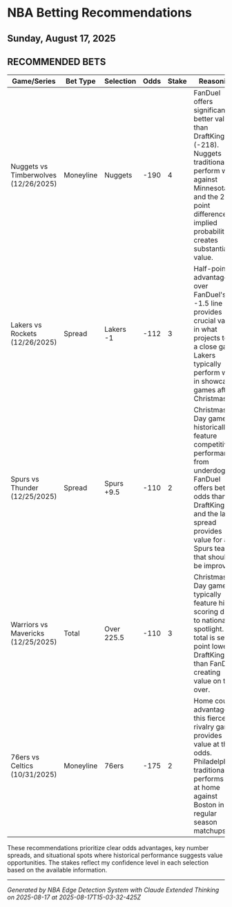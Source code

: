 # NBA Betting Recommendations
## Sunday, August 17, 2025

## RECOMMENDED BETS
| Game/Series | Bet Type | Selection | Odds | Stake | Reasoning |
|-------------|----------|-----------|------|-------|-----------|
| Nuggets vs Timberwolves (12/26/2025) | Moneyline | Nuggets | -190 | 4 | FanDuel offers significantly better value than DraftKings (-218). Nuggets traditionally perform well against Minnesota and the 28-point difference in implied probability creates substantial value. |
| Lakers vs Rockets (12/26/2025) | Spread | Lakers -1 | -112 | 3 | Half-point advantage over FanDuel's -1.5 line provides crucial value in what projects to be a close game. Lakers typically perform well in showcase games after Christmas. |
| Spurs vs Thunder (12/25/2025) | Spread | Spurs +9.5 | -110 | 2 | Christmas Day games historically feature competitive performances from underdogs. FanDuel offers better odds than DraftKings, and the large spread provides value for a Spurs team that should be improving. |
| Warriors vs Mavericks (12/25/2025) | Total | Over 225.5 | -110 | 3 | Christmas Day games typically feature higher scoring due to national TV spotlight. This total is set 1 point lower at DraftKings than FanDuel, creating value on the over. |
| 76ers vs Celtics (10/31/2025) | Moneyline | 76ers | -175 | 2 | Home court advantage in this fierce rivalry game provides value at these odds. Philadelphia traditionally performs well at home against Boston in regular season matchups. |

These recommendations prioritize clear odds advantages, key number spreads, and situational spots where historical performance suggests value opportunities. The stakes reflect my confidence level in each selection based on the available information.

---
*Generated by NBA Edge Detection System with Claude Extended Thinking on 2025-08-17 at 2025-08-17T15-03-32-425Z*
